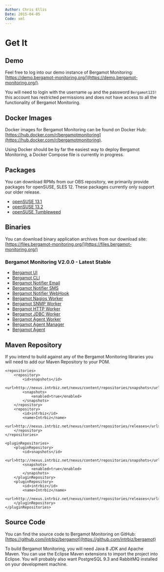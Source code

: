 ```yaml
---
Author: Chris Ellis
Date: 2015-04-05
Code: xml
---
```

# Get It

## Demo

Feel free to log into our demo instance of Bergamot Monitoring: [https://demo.bergamot-monitoring.org/](https://demo.bergamot-monitoring.org/).

You will need to login with the username `op` and the password `Bergamot123!` this account has 
restricted permissions and does not have access to all the functionality of Bergamot Monitoring.

## Docker Images

Docker images for Bergamot Monitoring can be found on Docker Hub: [https://hub.docker.com/r/bergamotmonitoring](https://hub.docker.com/r/bergamotmonitoring).

Using Docker should be by far the easiest way to deploy Bergamot Monitoring, a Docker Compose file is currently in progress.

## Packages

You can download RPMs from our OBS repository, we primarily provide packages 
for openSUSE, SLES 12.  These packages currently only support our older release.


* [openSUSE 13.1](http://obs.intrbiz.net:82/Bergamot/openSUSE_13.1/)
* [openSUSE 13.2](http://obs.intrbiz.net:82/Bergamot/openSUSE_13.2/)
* [openSUSE Tumbleweed](http://obs.intrbiz.net:82/Bergamot/openSUSE_Tumbleweed/)

## Binaries

You can download binary application archives from our download site: [https://files.bergamot-monitoring.org/](https://files.bergamot-monitoring.org/)

### Bergamot Monitoring V2.0.0 - Latest Stable

* [Bergamot UI](https://files.bergamot-monitoring.org/app/2.0.0/bergamot-ui-2.0.0.app)
* [Bergamot CLI](https://files.bergamot-monitoring.org/app/2.0.0/bergamot-cli-2.0.0.app)
* [Bergamot Notifier Email](https://files.bergamot-monitoring.org/app/2.0.0/bergamot-notification-engine-email-2.0.0.app)
* [Bergamot Notifier SMS](https://files.bergamot-monitoring.org/app/2.0.0/bergamot-notification-engine-sms-2.0.0.app)
* [Bergamot Notifier WebHook](https://files.bergamot-monitoring.org/app/2.0.0/bergamot-notifier-webhook-2.0.0.app)
* [Bergamot Nagios Worker](https://files.bergamot-monitoring.org/app/2.0.0/bergamot-worker-nagios-2.0.0.app)
* [Bergamot SNMP Worker](https://files.bergamot-monitoring.org/app/2.0.0/bergamot-worker-snmp-2.0.0.app)
* [Bergamot HTTP Worker](https://files.bergamot-monitoring.org/app/2.0.0/bergamot-worker-http-2.0.0.app)
* [Bergamot JDBC Worker](https://files.bergamot-monitoring.org/app/2.0.0/bergamot-worker-jdbc-2.0.0.app)
* [Bergamot Agent Worker](https://files.bergamot-monitoring.org/app/2.0.0/bergamot-worker-agent-2.0.0.app)
* [Bergamot Agent Manager](https://files.bergamot-monitoring.org/app/2.0.0/bergamot-agent-manager-2.0.0.app)
* [Bergamot Agent](https://files.bergamot-monitoring.org/app/2.0.0/bergamot-agent-2.0.0.app)

## Maven Repository

If you intend to build against any of the Bergamot Monitoring libraries you will 
need to add our Maven Repository to your POM.

    <repositories>
        <repository>
            <id>snapshots</id>
            <url>http://nexus.intrbiz.net/nexus/content/repositories/snapshots</url>
            <snapshots>
                <enabled>true</enabled>
            </snapshots>
        </repository>
        <repository>
            <id>intrbiz</id>
            <name>Intrbiz</name>
            <url>http://nexus.intrbiz.net/nexus/content/repositories/releases</url>
        </repository>
    </repositories>
    
    <pluginRepositories>
        <pluginRepository>
            <id>snapshots</id>
            <url>http://nexus.intrbiz.net/nexus/content/repositories/snapshots</url>
            <snapshots>
                <enabled>true</enabled>
            </snapshots>
        </pluginRepository>
        <pluginRepository>
            <id>intrbiz</id>
            <name>Intrbiz</name>
            <url>http://nexus.intrbiz.net/nexus/content/repositories/releases</url>
        </pluginRepository>
    </pluginRepositories>

## Source Code

You can find the source code to Bergamot Monitoring on GitHub: [https://github.com/intrbiz/bergamot](https://github.com/intrbiz/bergamot)

To build Bergamot Monitoring, you will need Java 8 JDK and Apache Maven.  You 
can use the Eclipse Maven extensions to import the project into Eclipse.  You 
will probably also want PostgreSQL 9.3 and RabbitMQ installed on your development 
machine.


